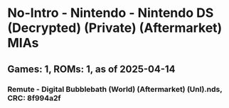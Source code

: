 # No-Intro - Nintendo - Nintendo DS (Decrypted) (Private) (Aftermarket) MIAs
## Games: 1, ROMs: 1, as of 2025-04-14

### Remute - Digital Bubblebath (World) (Aftermarket) (Unl).nds, CRC: 8f994a2f
